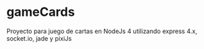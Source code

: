 # gameCards
Proyecto para juego de cartas en NodeJs 4 utilizando express 4.x, socket.io, jade y pixiJs
